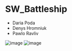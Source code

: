 # SW_Battleship

- Daria Poda
- Denys Hromniuk
- Pawlo Ravliv

 ![image](https://media.discordapp.net/attachments/700054650728218785/789058801114415125/Battleships.png?width=705&height=272)
 ![image](https://media.discordapp.net/attachments/700054650728218785/789060628547239946/unknown.png?width=705&height=393)
